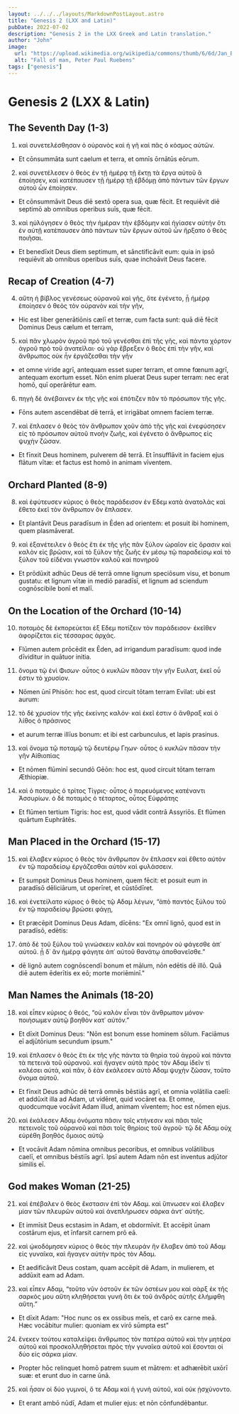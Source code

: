 ```yaml
---
layout: ../../../layouts/MarkdownPostLayout.astro
title: "Genesis 2 (LXX and Latin)"
pubDate: 2022-07-02
description: "Genesis 2 in the LXX Greek and Latin translation."
author: "John"
image:
  url: "https://upload.wikimedia.org/wikipedia/commons/thumb/6/6d/Jan_Brueghel_de_Oude_en_Peter_Paul_Rubens_-_Het_aards_paradijs_met_de_zondeval_van_Adam_en_Eva.jpg/1024px-Jan_Brueghel_de_Oude_en_Peter_Paul_Rubens_-_Het_aards_paradijs_met_de_zondeval_van_Adam_en_Eva.jpg"
  alt: "Fall of man, Peter Paul Ruebens"
tags: ["genesis"]
---
```


# Genesis 2 (LXX & Latin)

## The Seventh Day (1-3)

1. καὶ συνετελέσθησαν ὁ οὐρανὸς καὶ ἡ γῆ καὶ πᾶς ὁ κόσμος αὐτῶν.

- Et cōnsummāta sunt caelum et terra, et omnīs ōrnātūs eōrum.

2. καὶ συνετέλεσεν ὁ θεὸς ἐν τῇ ἡμέρᾳ τῇ ἕκτῃ τὰ ἔργα αὐτοῦ ἃ ἐποίησεν, καὶ κατέπαυσεν τῇ ἡμέρᾳ τῇ ἑβδόμῃ ἀπὸ πάντων τῶν ἔργων αὐτοῦ ὧν ἐποίησεν.

- Et cōnsummāvit Deus diē sextō opera sua, quæ fēcit. Et requiēvit diē septimō ab omnibus operibus suīs, quæ fēcit.

3. καὶ ηὐλόγησεν ὁ θεὸς τὴν ἡμέραν τὴν ἑβδόμην καὶ ἡγίασεν αὐτήν ὅτι ἐν αὐτῇ κατέπαυσεν ἀπὸ πάντων τῶν ἔργων αὐτοῦ ὧν ἤρξατο ὁ θεὸς ποιῆσαι.

- Et benedīxit Deus diem septimum, et sānctificāvit eum: quia in ipsō requiēvit ab omnibus operibus suīs, quae inchoāvit Deus facere.

## Recap of Creation (4-7)

4. αὕτη ἡ βίβλος γενέσεως οὐρανοῦ καὶ γῆς, ὅτε ἐγένετο, ᾗ ἡμέρᾳ ἐποίησεν ὁ θεὸς τὸν οὐρανὸν καὶ τὴν γῆν,

- Hic est liber generātiōnis cælī et terræ, cum facta sunt: quā diē fēcit Dominus Deus cælum et terram,

5. καὶ πᾶν χλωρὸν ἀγροῦ πρὸ τοῦ γενέσθαι ἐπὶ τῆς γῆς, καὶ πάντα χόρτον ἀγροῦ πρὸ τοῦ ἀνατεῖλαι· οὐ γὰρ ἔβρεξεν ὁ θεὸς ἐπὶ τὴν γῆν, καὶ ἄνθρωπος οὐκ ἦν ἐργάζεσθαι τὴν γῆν

- et omne viride agrī, antequam esset super terram, et omne fœnum agrī, antequam exortum esset. Nōn enim pluerat Deus super terram: nec erat homō, quī operārētur eam.

6. πηγὴ δὲ ἀνέβαινεν ἐκ τῆς γῆς καὶ ἐπότιζεν πᾶν τὸ πρόσωπον τῆς γῆς.

- Fōns autem ascendēbat dē terrā, et irrigābat omnem faciem terræ.

7. καὶ ἔπλασεν ὁ θεὸς τὸν ἄνθρωπον χοῦν ἀπὸ τῆς γῆς καὶ ἐνεφύσησεν εἰς τὸ πρόσωπον αὐτοῦ πνοὴν ζωῆς, καὶ ἐγένετο ὁ ἄνθρωπος εἰς ψυχὴν ζῶσαν.

- Et fīnxit Deus hominem, pulverem dē terrā. Et īnsufflāvit in faciem ejus flātum vītæ: et factus est homō in animam vīventem.

## Orchard Planted (8-9)

8. καὶ ἐφύτευσεν κύριος ὁ θεὸς παράδεισον ἐν Εδεμ κατὰ ἀνατολὰς καὶ ἔθετο ἐκεῖ τὸν ἄνθρωπον ὃν ἔπλασεν.

- Et plantāvit Deus paradīsum in Ēden ad orientem: et posuit ibi hominem, quem plasmāverat.

9. καὶ ἐξανέτειλεν ὁ θεὸς ἔτι ἐκ τῆς γῆς πᾶν ξύλον ὡραῖον εἰς ὅρασιν καὶ καλὸν εἰς βρῶσιν, καὶ τὸ ξύλον τῆς ζωῆς ἐν μέσῳ τῷ παραδείσῳ καὶ τὸ ξύλον τοῦ εἰδέναι γνωστὸν καλοῦ καὶ πονηροῦ

- Et prōdūxit adhūc Deus dē terrā omne lignum speciōsum visu, et bonum gustatu: et lignum vītæ in mediō paradīsī, et lignum ad sciendum cognōscibile bonī et malī.

## On the Location of the Orchard (10-14)

10. ποταμὸς δὲ ἐκπορεύεται ἐξ Εδεμ ποτίζειν τὸν παράδεισον· ἐκεῖθεν ἀφορίζεται εἰς τέσσαρας ἀρχάς.

- Flūmen autem prōcēdit ex Ēden, ad irrigandum paradīsum: quod inde dīviditur in quātuor initia.

11. ὄνομα τῷ ἑνὶ Φισων· οὗτος ὁ κυκλῶν πᾶσαν τὴν γῆν Ευιλατ, ἐκεῖ οὗ ἐστιν τὸ χρυσίον.

- Nōmen ūnī Phisōn: hoc est, quod circuit tōtam terram Evilat: ubi est aurum:

12. τὸ δὲ χρυσίον τῆς γῆς ἐκείνης καλόν· καὶ ἐκεῖ ἐστιν ὁ ἄνθραξ καὶ ὁ λίθος ὁ πράσινος

- et aurum terræ illīus bonum: et ibi est carbunculus, et lapis prasinus.

13. καὶ ὄνομα τῷ ποταμῷ τῷ δευτέρῳ Γηων· οὗτος ὁ κυκλῶν πᾶσαν τὴν γῆν Αἰθιοπίας

- Et nōmen flūminī secundō Gēōn: hoc est, quod circuit tōtam terram Æthiopiæ.

14. καὶ ὁ ποταμὸς ὁ τρίτος Τίγρις· οὗτος ὁ πορευόμενος κατέναντι Ἀσσυρίων. ὁ δὲ ποταμὸς ὁ τέταρτος, οὗτος Εὐφράτης

- Et flūmen tertium Tigris: hoc est, quod vādit contrā Assyriōs. Et flūmen quārtum Euphrātēs.

## Man Placed in the Orchard (15-17)

15. καὶ ἔλαβεν κύριος ὁ θεὸς τὸν ἄνθρωπον ὃν ἔπλασεν καὶ ἔθετο αὐτὸν ἐν τῷ παραδείσῳ ἐργάζεσθαι αὐτὸν καὶ φυλάσσειν.

- Et sumpsit Dominus Deus hominem, quem fēcit: et posuit eum in paradīsō dēliciārum, ut operīret, et cūstōdīret.

16. καὶ ἐνετείλατο κύριος ὁ θεὸς τῷ Αδαμ λέγων, “ἀπὸ παντὸς ξύλου τοῦ ἐν τῷ παραδείσῳ βρώσει φάγῃ,

- Et præcēpit Dominus Deus Adam, dīcēns: "Ex omnī lignō, quod est in paradīsō, edētis:

17. ἀπὸ δὲ τοῦ ξύλου τοῦ γινώσκειν καλὸν καὶ πονηρόν οὐ φάγεσθε ἀπ᾽ αὐτοῦ. ᾗ δ᾽ ἂν ἡμέρᾳ φάγητε ἀπ᾽ αὐτοῦ θανάτῳ ἀποθανεῖσθε.”

- dē lignō autem cognōscendī bonum et mālum, nōn edētis dē illō. Quā diē autem ēderītis ex eō; morte moriēminī."

## Man Names the Animals (18-20)

18. καὶ εἶπεν κύριος ὁ θεός, “οὐ καλὸν εἶναι τὸν ἄνθρωπον μόνον· ποιήσωμεν αὐτῷ βοηθὸν κατ᾽ αὐτόν.”

- Et dīxit Dominus Deus: "Nōn est bonum esse hominem sōlum. Faciāmus eī adjūtōrium secundum ipsum."

19. καὶ ἔπλασεν ὁ θεὸς ἔτι ἐκ τῆς γῆς πάντα τὰ θηρία τοῦ ἀγροῦ καὶ πάντα τὰ πετεινὰ τοῦ οὐρανοῦ. καὶ ἤγαγεν αὐτὰ πρὸς τὸν Αδαμ ἰδεῖν τί καλέσει αὐτά, καὶ πᾶν, ὃ ἐὰν ἐκάλεσεν αὐτὸ Αδαμ ψυχὴν ζῶσαν, τοῦτο ὄνομα αὐτοῦ.

- Et fīnxit Deus adhūc dē terrā omnēs bēstiās agrī, et omnia volātilia caelī: et addūxit illa ad Adam, ut vidēret, quid vocāret ea. Et omne, quodcumque vocāvit Adam illud, animam vīventem; hoc est nōmen ejus.

20. καὶ ἐκάλεσεν Αδαμ ὀνόματα πᾶσιν τοῖς κτήνεσιν καὶ πᾶσι τοῖς πετεινοῖς τοῦ οὐρανοῦ καὶ πᾶσι τοῖς θηρίοις τοῦ ἀγροῦ· τῷ δὲ Αδαμ οὐχ εὑρέθη βοηθὸς ὅμοιος αὐτῷ

- Et vocāvit Adam nōmina omnibus pecoribus, et omnibus volātilibus caelī, et omnibus bēstiīs agrī. Ipsī autem Adam nōn est inventus adjūtor similis eī.

## God makes Woman (21-25)

21. καὶ ἐπέβαλεν ὁ θεὸς ἔκστασιν ἐπὶ τὸν Αδαμ. καὶ ὕπνωσεν καὶ ἔλαβεν μίαν τῶν πλευρῶν αὐτοῦ καὶ ἀνεπλήρωσεν σάρκα ἀντ᾽ αὐτῆς.

- Et immīsit Deus ecstasim in Adam, et obdormīvit. Et accēpit ūnam costārum ejus, et īnfarsit carnem prō eā.

22. καὶ ᾠκοδόμησεν κύριος ὁ θεὸς τὴν πλευράν ἣν ἔλαβεν ἀπὸ τοῦ Αδαμ εἰς γυναῖκα, καὶ ἤγαγεν αὐτὴν πρὸς τὸν Αδαμ.

- Et aedificāvit Deus costam, quam accēpit dē Adam, in mulierem, et addūxit eam ad Adam.

23. καὶ εἶπεν Αδαμ, “τοῦτο νῦν ὀστοῦν ἐκ τῶν ὀστέων μου καὶ σὰρξ ἐκ τῆς σαρκός μου αὕτη κληθήσεται γυνή ὅτι ἐκ τοῦ ἀνδρὸς αὐτῆς ἐλήμφθη αὕτη.”

- Et dīxit Adam: "Hoc nunc os ex ossibus meīs, et carō ex carne meā. Hæc vocābitur mulier: quoniam ex virō sūmpta est"

24. ἕνεκεν τούτου καταλείψει ἄνθρωπος τὸν πατέρα αὐτοῦ καὶ τὴν μητέρα αὐτοῦ καὶ προσκολληθήσεται πρὸς τὴν γυναῖκα αὐτοῦ καὶ ἔσονται οἱ δύο εἰς σάρκα μίαν.

- Propter hōc relinquet homō patrem suum et mātrem: et adhærēbit uxōrī suæ: et erunt duo in carne ūnā.

25. καὶ ἦσαν οἱ δύο γυμνοί, ὅ τε Αδαμ καὶ ἡ γυνὴ αὐτοῦ, καὶ οὐκ ᾐσχύνοντο.

- Et erant ambō nūdī, Adam et mulier ejus: et nōn cōnfundēbantur.
